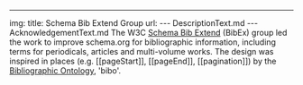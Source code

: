 ---
img:
title: Schema Bib Extend Group
url:
--- DescriptionText.md
--- AcknowledgementText.md
The W3C [Schema Bib Extend](http://www.w3.org/community/schemabibex/) (BibEx) group led the work to improve schema.org for bibliographic information, including terms for periodicals, articles and multi-volume works. The design was inspired in places (e.g. [[pageStart]], [[pageEnd]], [[pagination]]) by the [Bibliographic Ontology](http://bibliontology.com/), 'bibo'.
